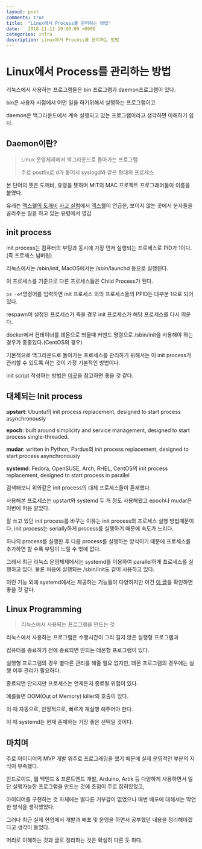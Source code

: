 ```yaml
---
layout: post
comments: true
title:  "Linux에서 Process를 관리하는 방법"
date:   2018-11-11 19:00:00 +0900
categories: infra
description: Linux에서 Process를 관리하는 방법
---
```


# Linux에서 Process를 관리하는 방법

리눅스에서 사용하는 프로그램들은 bin 프로그램과 daemon프로그램이 있다.

bin은 사용자 시점에서 어떤 일을 하기위해서 실행하는 프로그램이고

daemon은 백그라운드에서 계속 실행되고 있는 프로그램이라고 생각하면 이해하기 쉽다.

## Daemon이란?

> Linux 운영체제에서 백그라운드로 돌아가는 프로그램
>
> 주로 postfix로 d가 붙어서 syslogd와 같은 형태의 프로세스
>
본 단어의 뜻은 도깨비, 유령을 뜻하며 MIT의 MAC 프로젝트 프로그래머들이 이름을 붙였다.

유래는 [맥스웰의 도깨비](https://ko.wikipedia.org/wiki/%EB%A7%A5%EC%8A%A4%EC%9B%B0%EC%9D%98_%EB%8F%84%EA%B9%A8%EB%B9%84) [사고 실험](https://ko.wikipedia.org/wiki/%EC%82%AC%EA%B3%A0_%EC%8B%A4%ED%97%98)에서 [맥스웰](https://ko.wikipedia.org/wiki/%EC%A0%9C%EC%9E%84%EC%8A%A4_%ED%81%B4%EB%9F%AC%ED%81%AC_%EB%A7%A5%EC%8A%A4%EC%9B%B0)이 언급한, 보이지 않는 곳에서 분자들을 골라주는 일을 하고 있는 유령에서 영감

## init process

init process는 컴퓨터의 부팅과 동시에 가장 먼저 실행되는 프로세스로 PID가 1이다. (즉 프로세스 넘버원)

리눅스에서는 /sbin/init, MacOS에서는 /sbin/launchd 등으로 실행된다.

이 프로세스를 기준으로 다른 프로세스들은 Child Process가 된다.

`ps -ef`명령어를 입력하면 init 프로세스 외의 프로세스들의 PPID는 대부분 1으로 되어있다.

respawn이 설정된 프로세스가 죽을 경우 init 프로세스가 해당 프로세스를 다시 띄운다.

docker에서 컨테이너를 데몬으로 띄울때 커맨드 명령으로 /sbin/init을 사용해야 하는 경우가 종종있다.(CentOS의 경우)

기본적으로 백그라운드로 돌아가는 프로세스를 관리하기 위해서는 이 init process가 관리할 수 있도록 하는 것이 가장 기본적인 방법이다.

init script 작성하는 방법은 [이곳](https://www.lesstif.com/pages/viewpage.action?pageId=20776215)을 참고하면 좋을 것 같다.

## 대체되는 Init process

**upstart**: Ubuntu의 init process replacement, designed to start process asynchronously

**epoch**: built around simplicity and service management, designed to start process single-threaded.

**mudar**: written in Python, Pardus의 init process replacement,  designed to start process asynchronously

**systemd**: Fedora, OpenSUSE, Arch, RHEL, CentOS의 init process replacement, designed to start process in parallel

검색해보니 위와같은 init process의 대체 프로세스들이 존재했다.

사용해본 프로세스는 upstart와 systemd 두 개 정도 사용해봤고 epoch나 mudar은 이번에 처음 알았다.

잘 쓰고 있던 init process를 바꾸는 이유는 init process의 프로세스 실행 방법때문이다. init process는 serially하게 process를 실행하기 때문에 속도가 느리다. 

하나의 process를 실행한 후 다음 process를 실행하는 방식이기 때문에 프로세스를 추가하면 할 수록 부팅이 느릴 수 밖에 없다.

그래서 최근 리눅스 운영체제에서는 systemd를 이용하여 parallel하게 프로세스를 실행하고 있다. 물론 처음에 실행되는 /sbin/init도 같이 사용하고 있다.

이런 기능 외에 systemd에서는 제공하는 기능들이 다양하지만 이건 [이 글](https://www.tecmint.com/systemd-replaces-init-in-linux/)을 확인하면 좋을 것 같다.

## Linux Programming

> 리눅스에서 사용되는 프로그램을 만드는 것

리눅스에서 사용하는 프로그램은 수행시간이 그리 길지 않은 실행형 프로그램과

컴퓨터를 종료하기 전에 종료되면 안되는 데몬형 프로그램이 있다.

실행형 프로그램의 경우 별다른 관리를 해줄 필요 없지만, 데몬 프로그램의 경우에는 실행 이후 관리가 필요하다.

종료되면 안되지만 프로세스는 언제든지 종료될 위험이 있다.

예를들면 OOM(Out of Memory) killer의 호출이 있다.

이 때 자동으로, 안정적으로, 빠르게 재실행 해주어야 한다.

이 때 systemd는 현재 존재하는 가장 좋은 선택일 것이다.

## 마치며

주로 아이디어의 MVP 개발 위주로 프로그래밍을 했기 때문에 실제 운영적인 부분의 지식이 부족했다.

안드로이드, 웹 백엔드 & 프론트엔드 개발, Arduino, Artik 등 다양하게 사용하면서 일단 실행가능한 프로그램을 만드는 것에 초점이 주로 잡혀있었고, 

아이디어를 구현하는 것 자체에는 별다른 거부감이 없었으나 매번 배포에 대해서는 막연한 방식을 생각했었다.

그러나 최근 실제 현업에서 개발과 배포 및 운영을 하면서 공부했던 내용을 정리해야겠다고 생각이 들었다.

머리로 이해하는 것과 글로 정리하는 것은 확실히 다른 듯 하다.

